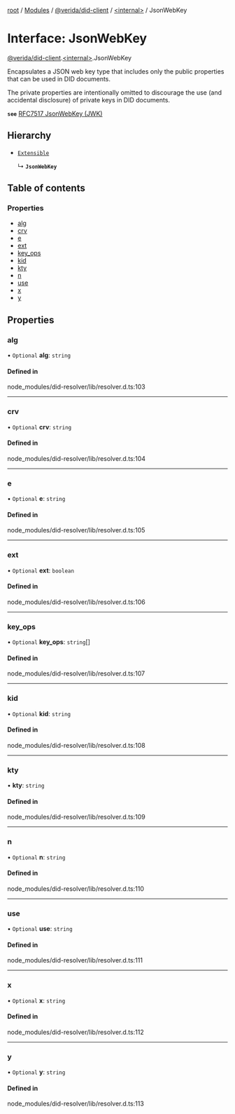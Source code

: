 [root](../README.md) / [Modules](../modules.md) / [@verida/did-client](../modules/verida_did_client.md) / [<internal\>](../modules/verida_did_client._internal_.md) / JsonWebKey

# Interface: JsonWebKey

[@verida/did-client](../modules/verida_did_client.md).[<internal\>](../modules/verida_did_client._internal_.md).JsonWebKey

Encapsulates a JSON web key type that includes only the public properties that
can be used in DID documents.

The private properties are intentionally omitted to discourage the use
(and accidental disclosure) of private keys in DID documents.

**`see`** [RFC7517 JsonWebKey (JWK)](https://www.rfc-editor.org/rfc/rfc7517)

## Hierarchy

- [`Extensible`](../modules/verida_did_client._internal_.md#extensible)

  ↳ **`JsonWebKey`**

## Table of contents

### Properties

- [alg](verida_did_client._internal_.JsonWebKey.md#alg)
- [crv](verida_did_client._internal_.JsonWebKey.md#crv)
- [e](verida_did_client._internal_.JsonWebKey.md#e)
- [ext](verida_did_client._internal_.JsonWebKey.md#ext)
- [key\_ops](verida_did_client._internal_.JsonWebKey.md#key_ops)
- [kid](verida_did_client._internal_.JsonWebKey.md#kid)
- [kty](verida_did_client._internal_.JsonWebKey.md#kty)
- [n](verida_did_client._internal_.JsonWebKey.md#n)
- [use](verida_did_client._internal_.JsonWebKey.md#use)
- [x](verida_did_client._internal_.JsonWebKey.md#x)
- [y](verida_did_client._internal_.JsonWebKey.md#y)

## Properties

### alg

• `Optional` **alg**: `string`

#### Defined in

node_modules/did-resolver/lib/resolver.d.ts:103

___

### crv

• `Optional` **crv**: `string`

#### Defined in

node_modules/did-resolver/lib/resolver.d.ts:104

___

### e

• `Optional` **e**: `string`

#### Defined in

node_modules/did-resolver/lib/resolver.d.ts:105

___

### ext

• `Optional` **ext**: `boolean`

#### Defined in

node_modules/did-resolver/lib/resolver.d.ts:106

___

### key\_ops

• `Optional` **key\_ops**: `string`[]

#### Defined in

node_modules/did-resolver/lib/resolver.d.ts:107

___

### kid

• `Optional` **kid**: `string`

#### Defined in

node_modules/did-resolver/lib/resolver.d.ts:108

___

### kty

• **kty**: `string`

#### Defined in

node_modules/did-resolver/lib/resolver.d.ts:109

___

### n

• `Optional` **n**: `string`

#### Defined in

node_modules/did-resolver/lib/resolver.d.ts:110

___

### use

• `Optional` **use**: `string`

#### Defined in

node_modules/did-resolver/lib/resolver.d.ts:111

___

### x

• `Optional` **x**: `string`

#### Defined in

node_modules/did-resolver/lib/resolver.d.ts:112

___

### y

• `Optional` **y**: `string`

#### Defined in

node_modules/did-resolver/lib/resolver.d.ts:113
